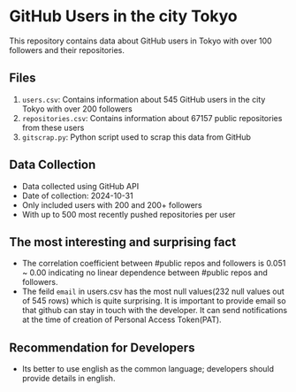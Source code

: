 # GitHub Users in the city Tokyo

This repository contains data about GitHub users in Tokyo with over 100 followers and their repositories.

## Files

1. `users.csv`: Contains information about 545 GitHub users in the city Tokyo with over 200 followers
2. `repositories.csv`: Contains information about 67157 public repositories from these users
3. `gitscrap.py`: Python script used to scrap this data from GitHub

## Data Collection

- Data collected using GitHub API
- Date of collection: 2024-10-31
- Only included users with 200 and 200+ followers
- With up to 500 most recently pushed repositories per user


## The most interesting and surprising fact

- The correlation coefficient between #public repos and followers is 0.051 ~ 0.00 indicating no linear dependence between #public repos and followers.
- The feild `email` in users.csv has the most null values(232 null values out of 545 rows) which is quite surprising. It is important to provide email so that github can stay in touch with the developer. It can send notifications at the time of creation of Personal Access Token(PAT).

## Recommendation for Developers 
- Its better to use english as the common language; developers should provide details in english.
